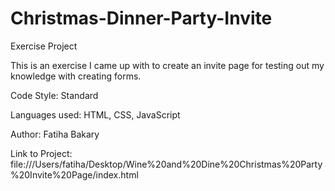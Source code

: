 # Christmas-Dinner-Party-Invite
Exercise Project

This is an exercise I came up with to create an invite page for testing out my knowledge with creating forms. 

Code Style: Standard

Languages used: HTML, CSS, JavaScript

Author: Fatiha Bakary

Link to Project: file:///Users/fatiha/Desktop/Wine%20and%20Dine%20Christmas%20Party%20Invite%20Page/index.html
